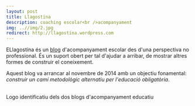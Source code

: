 ```yaml
---
layout: post
title: Llagostina
description: coaching escolar<br />acompanyament
img: ..//img/2.jpg
redirect: http://llagostina.wordpress.com
---
```


ELlagostína és un [blog](http://llagostina.wordpress.com) d'acompanyament escolar des d'una perspectiva no professional. És un suport obert per tal d'ajudar a arribar, de mostrar altres formes de construir el coneixement.

Aquest blog va arrancar al novembre de 2014 amb un objectiu fonamental: _construir un camí metodològic alternatiu per l'educació obligatòria_.



<div class="img_row">
	<img class="col one" src="{{ site.baseurl }}/img/llagosti-avatar.png" alt="" title="example image"/>
	<img class="col one" src="{{ site.baseurl }}/img/llagosti.png" alt="" title="example image"/>
	<img class="col one" src="{{ site.baseurl }}/img/llagostina-avatar.png" alt="" title="example image"/>
</div>
<div class="col three caption">
	Logo identificatiu dels dos blogs d'acompanyament educatiu
</div>

